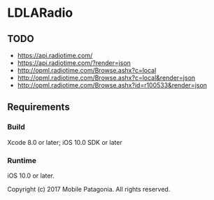 # LDLARadio 

## TODO
* https://api.radiotime.com/
* https://api.radiotime.com/?render=json
* http://opml.radiotime.com/Browse.ashx?c=local 
* http://opml.radiotime.com/Browse.ashx?c=local&render=json
* http://opml.radiotime.com/Browse.ashx?id=r100533&render=json
 
## Requirements

### Build

Xcode 8.0 or later; iOS 10.0 SDK or later

### Runtime

iOS 10.0 or later.

Copyright (c) 2017 Mobile Patagonia. All rights reserved.
